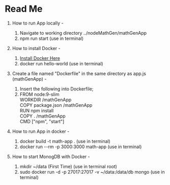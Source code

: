 # Read Me

1. How to run App locally - <br>
    1. Navigate to working directory ../nodeMathGen/mathGenApp <br>
    2. npm run start (use in terminal)

2. How to install Docker - <br>
    1. [Install Docker Here](https://docs.docker.com/get-docker/) <br>
    2. docker run hello-world (use in terminal)

3. Create a file named "Dockerfile" in the same directory as app.js (mathGenApp) -
    1. Insert the following into Dockerfile;
    2. FROM node:9-slim <br>
    WORKDIR /mathGenApp <br>
    COPY package.json /mathGenApp <br>
    RUN npm install <br>
    COPY . /mathGenApp <br>
    CMD ["npm", "start"] <br>

4. How to run App in docker - <br>
    1. docker build -t math-app . (use in terminal) <br>
    2. docker run --rm -p 3000:3000 math-app (use in terminal)

5. How to start MonogDB with Docker - <br>
    1. mkdir ~/data (First Time) (use in terminal root)<br>
    2. sudo docker run -d -p 27017:27017 -v ~/data:/data/db mongo (use in terminal)
    